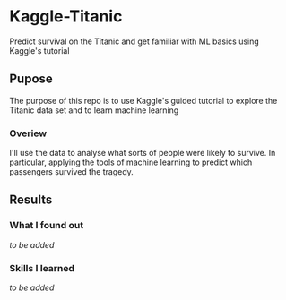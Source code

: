 # Kaggle-Titanic
Predict survival on the Titanic and get familiar with ML basics using Kaggle's tutorial

## Pupose 
The purpose of this repo is to use Kaggle's guided tutorial to explore the Titanic data set and to learn machine learning

### Overiew
I'll use the data to analyse what sorts of people were likely to survive. In particular, applying the tools of machine learning to predict which passengers survived the tragedy.

## Results
### What I found out
*to be added*

### Skills I learned
*to be added*

